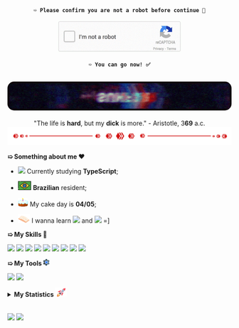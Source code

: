 <div align='center'>
<strong>

    ➯ Please confirm you are not a robot before continue 🤖

<!-- </br> -->
<img height='75' src="assets/captcha.gif">

</br>
    
    ➯ You can go now! ✅
</strong>

</br>
    <img width='600' style='border-radius: 15px' src='assets/banner.gif'>
    </br>
    </br>
    "The life is <strong>hard</strong>, but my <strong>dick</strong> is more." - Aristotle, 3<strong>69</strong> a.c.

<img src="assets/separator.gif">
</div>

**➯ Something about me ❤️**

- <img height="20" src="https://skills.thijs.gg/icons?i=ts"> Currently studying
  **TypeScript**;

- <img height=20 src="assets/br_flag.png"> **Brazilian** resident;

- <img height=20 src="assets/cake.gif"> My cake day is **04/05**;

- <img height='20' src="assets/book.gif"> I wanna learn
  <img height="25" src="https://skills.thijs.gg/icons?i=kotlin"> and
  <img height="25" src="https://skills.thijs.gg/icons?i=java"> =]

**➯ My Skills 🎯**

<code><img height="30" src="https://skills.thijs.gg/icons?i=ts"></code>
<code><img height="30" src="https://skills.thijs.gg/icons?i=js"></code>
<code><img height="30" src="https://skills.thijs.gg/icons?i=html"></code>
<code><img height="30" src="https://skills.thijs.gg/icons?i=css"></code>
<code><img height="30" src="https://skills.thijs.gg/icons?i=deno"></code>
<code><img height="30" src="https://skills.thijs.gg/icons?i=nodejs"></code>
<code><img height="30" src="https://skills.thijs.gg/icons?i=postgresql"></code>
<code><img height="30" src="https://skills.thijs.gg/icons?i=mongodb"></code>
<code><img height="30" src="https://skills.thijs.gg/icons?i=prisma"></code>

**➯ My Tools <img height="15" src="assets/gear.gif">**

<code><img height="30" src="https://skills.thijs.gg/icons?i=vscode"></code>
<code><img height="30" src="https://skills.thijs.gg/icons?i=linux"></code>

<details>
    <summary><strong>My Statistics <img height="20" src="assets/rocket.gif"></strong></summary>

</br>

<img height='300' align="center" src="https://github-readme-stats.vercel.app/api/top-langs/?username=sunf3r&bg_color=30,ff008a,7f00ff&title_color=fff&text_color=fff">
<img height='175' align="right" src="https://github-readme-stats.vercel.app/api?username=sunf3r&count_private=true&include_all_commits=true&show_icons=true&bg_color=30,000000,7f00ff&title_color=fff&text_color=fff">

</details>

</br>
</br>

<a href="https://twitter.com/Sunf3r">
<code><img height="20" src="https://skills.thijs.gg/icons?i=twitter"></code></a>
<a href="https://discord.com/users/568493382884917258">
<code><img height="20" src="https://skills.thijs.gg/icons?i=discord"></code></a>
